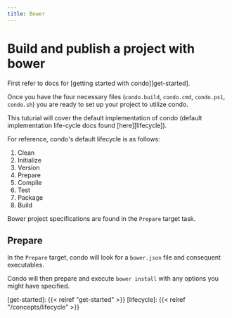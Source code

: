 ```yaml
---
title: Bower
---
```


# Build and publish a project with bower

First refer to docs for [getting started with condo][get-started].

Once you have the four necessary files (`condo.build`, `condo.cmd`, `condo.ps1`, `condo.sh`) you are ready to set up
your project to utilize condo.

This tuturial will cover the default implementation of condo (default implementation life-cycle docs found
[here][lifecycle]).

For reference, condo's default lifecycle is as follows:

1. Clean
2. Initialize
3. Version
4. Prepare
5. Compile
6. Test
7. Package
8. Build

Bower project specifications are found in the `Prepare` target task.

## Prepare

In the `Prepare` target, condo will look for a `bower.json` file and consequent executables.

Condo will then prepare and execute `bower install` with any options you might have specified.

[get-started]: {{< relref "get-started" >}}
[lifecycle]: {{< relref "/concepts/lifecycle" >}}
